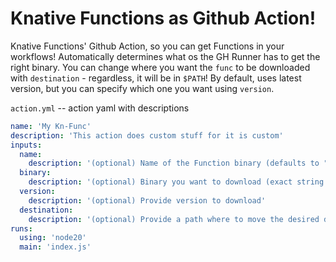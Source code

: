 # Knative Functions as Github Action!
Knative Functions' Github Action, so you can get Functions in your workflows!
Automatically determines what os the GH Runner has to get the right binary.
You can change where you want the `func` to be downloaded with `destination` - regardless, it will be in `$PATH`!
By default, uses latest version, but you can specify which one you want using `version`.

`action.yml` -- action yaml with descriptions
```yaml
name: 'My Kn-Func'
description: 'This action does custom stuff for it is custom'
inputs:
  name:
    description: '(optional) Name of the Function binary (defaults to "func"'
  binary:
    description: '(optional) Binary you want to download (exact string expected), otherwise will be determined via the OS of GH Runner'
  version:
    description: '(optional) Provide version to download'
  destination:
    description: '(optional) Provide a path where to move the desired downloaded binary, otherwise cwd is used'
runs:
  using: 'node20'
  main: 'index.js'
```
